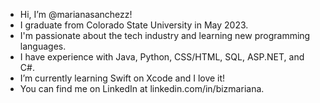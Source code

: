 - Hi, I’m @marianasanchezz!
- I graduate from Colorado State University in May 2023.
- I'm passionate about the tech industry and learning new programming languages.
- I have experience with Java, Python, CSS/HTML, SQL, ASP.NET, and C#.
- I’m currently learning Swift on Xcode and I love it!
- You can find me on LinkedIn at linkedin.com/in/bizmariana.

<!---
marianasanchezz/marianasanchezz is a ✨ special ✨ repository because its `README.md` (this file) appears on your GitHub profile.
You can click the Preview link to take a look at your changes.
--->
